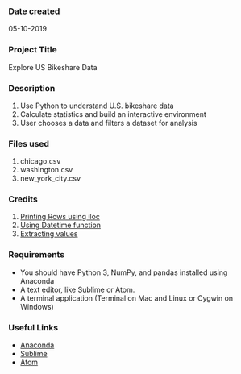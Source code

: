 ### Date created
05-10-2019

### Project Title
Explore US Bikeshare Data

### Description
1. Use Python to understand U.S. bikeshare data
2. Calculate statistics and build an interactive environment
3. User chooses a data and filters a dataset for analysis

### Files used
1. chicago.csv
2. washington.csv
3. new_york_city.csv

### Credits
1. [Printing Rows using iloc](https://www.geeksforgeeks.org/python-extracting-rows-using-pandas-iloc/)
2. [Using Datetime function](https://docs.python.org/3/library/datetime.html)
3. [Extracting values](https://stackoverflow.com/questions/35523635/extract-values-in-pandas-value-counts)

### Requirements
* You should have Python 3, NumPy, and pandas installed using Anaconda
* A text editor, like Sublime or Atom.
* A terminal application (Terminal on Mac and Linux or Cygwin on Windows)

### Useful Links
* [Anaconda](https://www.anaconda.com/)
* [Sublime](https://www.sublimetext.com/)
* [Atom](https://atom.io/)
